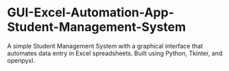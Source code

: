 # GUI-Excel-Automation-App-Student-Management-System
A simple Student Management System with a graphical interface that automates data entry in Excel spreadsheets. Built using Python, Tkinter, and openpyxl.
